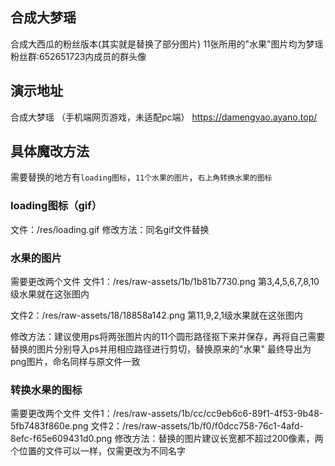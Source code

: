 ## 合成大梦瑶
合成大西瓜的粉丝版本(其实就是替换了部分图片)
11张所用的"水果"图片均为梦瑶粉丝群:652651723内成员的群头像
## 演示地址
合成大梦瑶 （手机端网页游戏，未适配pc端）
https://damengyao.ayano.top/
## 具体魔改方法
需要替换的地方有`loading图标`，`11个水果的图片`，`右上角转换水果的图标`
### loading图标（gif）
文件：/res/loading.gif
修改方法：同名gif文件替换

### 水果的图片
需要更改两个文件
文件1：/res/raw-assets/1b/1b81b7730.png
第3,4,5,6,7,8,10级水果就在这张图内

文件2：/res/raw-assets/18/18858a142.png
第11,9,2,1级水果就在这张图内

修改方法：建议使用ps将两张图片内的11个圆形路径抠下来并保存，再将自己需要替换的图片分别导入ps并用相应路径进行剪切，替换原来的"水果"
最终导出为png图片，命名同样与原文件一致

### 转换水果的图标
需要更改两个文件
文件1：/res/raw-assets/1b/cc/cc9eb6c6-89f1-4f53-9b48-5fb7483f860e.png
文件2：/res/raw-assets/1b/f0/f0dcc758-76c1-4afd-8efc-f65e609431d0.png
修改方法：替换的图片建议长宽都不超过200像素，两个位置的文件可以一样，仅需更改为不同名字
